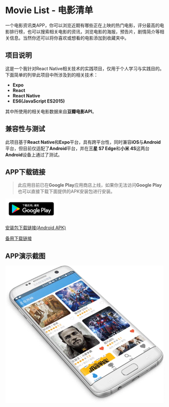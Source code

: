 # Movie List - 电影清单

一个电影资讯类APP，你可以浏览近期有哪些正在上映的热门电影，评分最高的电影排行榜，也可以搜索相关电影的资讯，浏览电影的海报，预告片，剧情简介等相关信息。当然你还可以将你喜欢或想看的电影添加到收藏夹中。

## 项目说明

这是一个我针对React Native相关技术的实践项目，仅用于个人学习与实践目的。下面简单的列举此项目中所涉及到的相关技术：

- **Expo**
- **React**
- **React Native**
- **ES6(JavaScript ES2015)**

其中所使用的相关电影数据来自**豆瓣电影API**。

## 兼容性与测试

此项目基于**React Native**和**Expo**平台，具有跨平台性，同时兼容**iOS**与**Android**平台，但目前仅适配了**Android**平台，并在**三星 S7 Edge**和**小米 4S**这两台**Android**设备上通过了测试。

## APP下载链接

> 此应用目前已在**Google Play**应用商店上线，如果你无法访问**Google Play**也可以直接下载下面提供的APK安装包进行安装。

<a href="https://play.google.com/store/apps/details?id=com.flyerq.movielist" target="_blank" title="Google Play应用商店"><img src="https://github.com/flyerq/movie-list/blob/master/google-play-badge.png" alt="Google Play" height="64" /></a>

[安装包下载链接(Android APK)](https://github.com/flyerq/movie-list/blob/master/build/movie-list_latest.apk?raw=true "电影清单")

[备用下载链接](http://works.flyerq.com/portfolio/movie-list/movie-list_latest.apk "电影清单")

## APP演示截图

<img src="https://github.com/flyerq/movie-list/blob/master/demo.gif" alt="Demo" width="686" />
